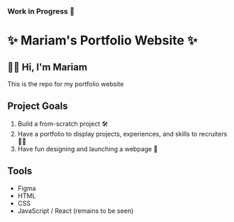 ### Work in Progress 🔧
# ✨ Mariam's Portfolio Website ✨

## 👋🏼 Hi, I'm Mariam
This is the repo for my portfolio website
## Project Goals
1. Build a from-scratch project 🛠️
2. Have a portfolio to display projects, experiences, and skills to recruiters 🤝🏼
3. Have fun designing and launching a webpage 🚀

## Tools
- Figma
- HTML
- CSS
- JavaScript / React (remains to be seen)

